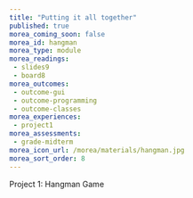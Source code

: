 ```yaml
---
title: "Putting it all together"
published: true
morea_coming_soon: false
morea_id: hangman
morea_type: module
morea_readings:
 - slides9
 - board8
morea_outcomes:
 - outcome-gui
 - outcome-programming
 - outcome-classes
morea_experiences:
 - project1
morea_assessments:
 - grade-midterm
morea_icon_url: /morea/materials/hangman.jpg
morea_sort_order: 8
---
```


Project 1: Hangman Game